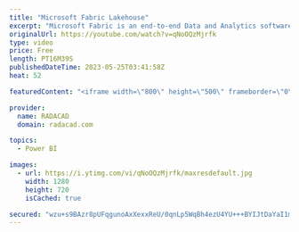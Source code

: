 ```yaml
---
title: "Microsoft Fabric Lakehouse"
excerpt: "Microsoft Fabric is an end-to-end Data and Analytics software-as-a-service cloud offering by Microsoft. One of the important objects of Microsoft Fabric is Lakehouse. In this article and video, you will learn what Microsoft Fabric Lakehouse is and how to create it, load data into it, and read data from"
originalUrl: https://youtube.com/watch?v=qNoOQzMjrfk
type: video
price: Free
length: PT16M39S
publishedDateTime: 2023-05-25T03:41:58Z
heat: 52

featuredContent: "<iframe width=\"800\" height=\"500\" frameborder=\"0\" src=\"https://www.youtube.com/embed/qNoOQzMjrfk\" allow=\"accelerometer; autoplay; encrypted-media; gyroscope; picture-in-picture\" allowfullscreen></iframe>"

provider:
  name: RADACAD
  domain: radacad.com

topics:
  - Power BI

images:
  - url: https://i.ytimg.com/vi/qNoOQzMjrfk/maxresdefault.jpg
    width: 1280
    height: 720
    isCached: true

secured: "wzu+s9BAzr8pUFqgunoAxXexxReU/0qnLp5WqBh4ezU4YU+++BYIJtDaYaI1myGWENDHasuY86DvA4Q/Y1zfZvoQnyA9jswBs/EN9UfFfMYYtGYjLqp6OCL3Xf+7NMDJ3mA/1x23H9Ja68emG9Oz8bmnkNHx+QnY4juPqq67WBVaUB7J6ZWozwvNdMNU/wK0ZY/TT4i0cGhS47f9D8vA1UXJuIpfVfwI8Jex8LqSBMamT3qzQ9dvrbz+wZ/vASTTiA1Iijc2Bpm4mYam7GeVgYCigvKbeuFiKFQteh9bwp6Z8HNtV5VJtec8W0m3n55ZkgYNlzQzoDnzN0JRA2K7smH5RvHfcxME9nhypmxg6Dvtb4b86a5056TUWY8wov5SHQndBJo4ABV48/2wKDmo6uHT2dTePNnfJJ42tQlAOjw=;95SJI/2Mtr/G0qe6fdp7JQ=="
---
```


